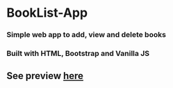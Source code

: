 # BookList-App

### Simple web app to add, view and delete books

### Built with HTML, Bootstrap and Vanilla JS

## See preview [here](https://lazycoder-1506.github.io/BookList-App/)